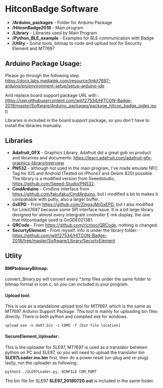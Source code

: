 # HitconBadge Software

* **/Arduino_packages** - Folder for Arduino Package
* **/HitconBadge2018** - Main program
* **/Library** - Libraries used by Main Program
* **/Python_BLE_example** - Examples for BLE communication with Badge
* **/Utlity** - Some tools, bitmap to code and upload tool for Security Element and MT7697

## Arduino Package Usage:

Please go through the following step:
https://docs.labs.mediatek.com/resource/linkit7697-arduino/en/environment-setup/setup-arduino-ide

And replace board support package URL with : https://raw.githubusercontent.com/will127534/HITCON-Badge-2018/master/Software/Arduino_packages/package_hitcon_badge_index.json 

Libraries is included in the board support package, so you don't have to install the libraries manually.

## Libraries
* **Adafruit_GFX** - Graphics Library, Adafruit did a great gob on product and librarires and documents: https://learn.adafruit.com/adafruit-gfx-graphics-library/overview
* **PN532**	- although not used in the main program, I've made emulate NFC Tag for IOS and Android (Tested on iPhone7 and Desire 820) possible. The library is a modified version from Seeedstudio, https://github.com/Seeed-Studio/PN532.  
* **CmdArduino** - Cmdline interface from https://github.com/fakufaku/CmdArduino, but I modified a bit to makes it compatiable with putty, also a larger buffer.  
* **GxEPD**	- From https://github.com/ZinggJM/GxEPD, but I also modified for Linkit7697 because some SPI interface issue. It is a bit large library designed for almost every intergrate controller E-ink display, the one that Hitconbadge used is GxGDE0213B1.
* **QRCode** - From https://github.com/ricmoo/QRCode, nothing is changed.
* **SecurtyElement** - From myself. info is under the library folder: https://github.com/will127534/HITCON-Badge-2018/tree/master/Software/Library/SecurtyElement

## Utlity

#### BMPtobinaryBitmap:
convert_Binary.py will convert every *.bmp files under the same folder to bitmap format in icon.c, so you can included in your program.

#### Upload tool:
This is use as a standalone upload tool for MT7697, which is the same as MT7697 Arduino Support Package. This tool is mainly for uploading bin files directly. There is both python and compiled exe for windows.
```
upload.exe -n da97.bin -c COM5 -f [bin file location]
```
#### SecureElement_Uploader:
This is the uploader for SLE97, MT7697 is used as a translator between python on PC and SLE97, so you will need to upload the translator bin **SLE97Loader.ino.bin** first, then do a power reset (un-plug and re-plug).
lastly, run the uploader as following:
```
python3 ./SLE97Loader.py. BINFILE COM_PORT
```
The bin file for SLE97 **SLE97_20180720.out** is included in the same folder.
